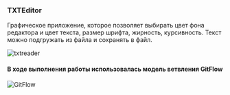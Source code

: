 ### TXTEditor

Графическое приложение, которое позволяет выбирать цвет фона редактора и цвет текста, размер шрифта, жирность, курсивность.
Текст можно подгружать из файла и сохранять в файл.

![txtreader](https://user-images.githubusercontent.com/77540319/145589226-3829b576-227a-4b03-8dd2-ad141cd14613.png)

#### В ходе выполнения работы использовалась модель ветвления GitFlow

![GitFlow](https://user-images.githubusercontent.com/77540319/145587934-beef13b4-f204-40e4-b109-9cf61b842c68.png)



